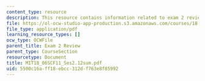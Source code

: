 ```yaml
---
content_type: resource
description: This resource contains information related to exam 2 review.
file: https://ol-ocw-studio-app-production.s3.amazonaws.com/courses/18-06sc-linear-algebra-fall-2011/5500c16aff18ebcc312df763e8f85992_MIT18_06SCF11_Ses2.12sum.pdf
file_type: application/pdf
learning_resource_types: []
ocw_type: OCWFile
parent_title: Exam 2 Review
parent_type: CourseSection
resourcetype: Document
title: MIT18_06SCF11_Ses2.12sum.pdf
uid: 5500c16a-ff18-ebcc-312d-f763e8f85992
---
```

